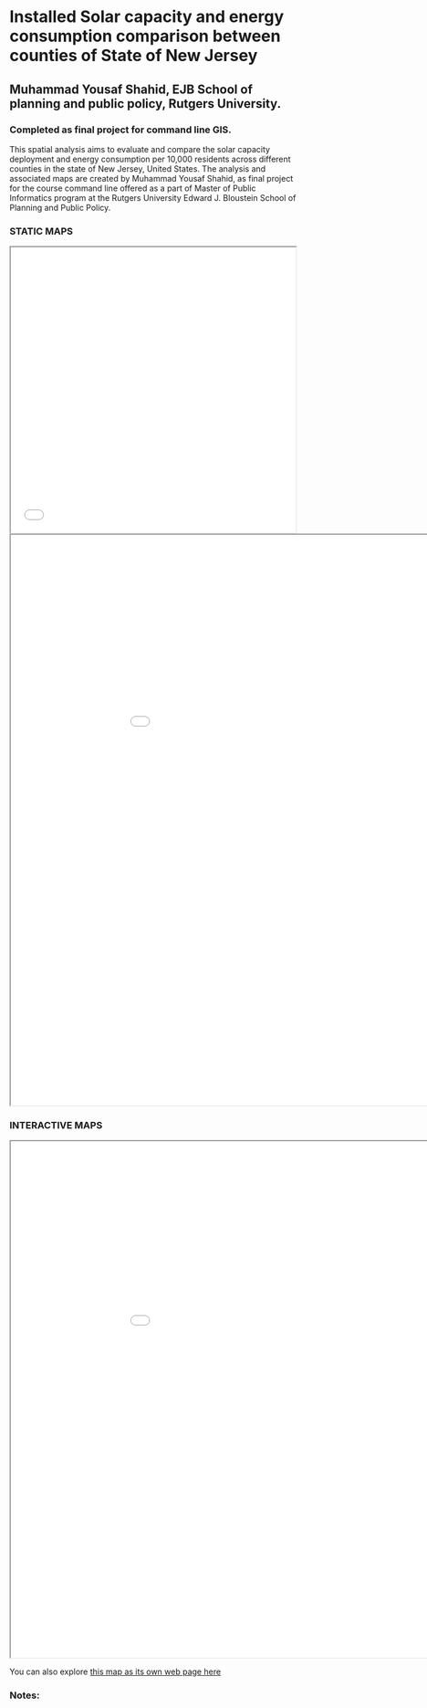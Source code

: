 <!DOCTYPE html>
<html lang="en">
<meta charset="UTF-8">
<title>Page Title</title>
<meta name="viewport" content="width=device-width,initial-scale=1">
<link rel="stylesheet" href="">
<style>
</style>
<script src=""></script>
<body>


# Installed Solar capacity and energy consumption comparison between counties of State of New Jersey<br/>
## Muhammad Yousaf Shahid, EJB School of planning and public policy, Rutgers University.
### Completed as final project for command line GIS.

This spatial analysis aims to evaluate and compare the solar capacity deployment and energy consumption per 10,000 residents across different counties in the state of New Jersey, United States.
The analysis and associated maps are created by Muhammad Yousaf Shahid, as final project for the course command line offered as a part of Master of Public Informatics program at the Rutgers University Edward J. Bloustein School of Planning and Public Policy.

### STATIC MAPS

<iframe src="SOLAR AND ENERGY COMPARISON.png" width = "500" height = "500"></iframe><br/>

<iframe src="COMMUNITY SOLAR CAPACITY.png" width = "1020" height = "1000"></iframe><br/>

### INTERACTIVE MAPS

<iframe src="NJ_COMMUNITY_SOLAR_LOCATION.html" width = "1020" height = "905"></iframe><br/>

You can also explore [this map as its own web page here](NJ_COMMUNITY_SOLAR_LOCATION.html)


### Notes:
